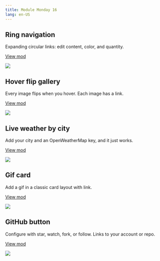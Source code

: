 ```yaml
---
title: Module Monday 16
lang: en-US
---
```


## Ring navigation

Expanding circular links: edit content, color, and quantity.

<a class="btn btn-sm" href="https://anymod.com/mod/lmlrm?v=20">View mod</a>

<a href="https://anymod.com/mod/lmlrm?v=20">
  <img src="https://res.cloudinary.com/component/image/upload/v1538846748/circles-nav_hymorz.gif"/>
</a>

## Hover flip gallery

Every image flips when you hover. Each image has a link.

<a class="btn btn-sm" href="https://anymod.com/mod/rbaba?v=20">View mod</a>

<a href="https://anymod.com/mod/rbaba?v=20">
  <img src="https://res.cloudinary.com/component/image/upload/v1538846747/gallery-flip_jaxcwh.gif"/>
</a>

## Live weather by city

Add your city and an OpenWeatherMap key, and it just works.

<a class="btn btn-sm" href="https://anymod.com/mod/bbabd?v=20">View mod</a>

<a href="https://anymod.com/mod/bbabd?v=20">
  <img src="https://res.cloudinary.com/component/image/upload/v1538846745/weather_sdghge.png"/>
</a>

## Gif card

Add a gif in a classic card layout with link.

<a class="btn btn-sm" href="https://anymod.com/mod/nbknn?v=20">View mod</a>

<a href="https://anymod.com/mod/nbknn?v=20">
  <img src="https://res.cloudinary.com/component/image/upload/v1538846747/gif-card_h7ccsz.gif"/>
</a>

## GitHub button

Configure with star, watch, fork, or follow. Links to your account or repo.

<a class="btn btn-sm" href="https://anymod.com/mod/aklmr?v=20">View mod</a>

<a href="https://anymod.com/mod/aklmr?v=20">
  <img src="https://res.cloudinary.com/component/image/upload/v1538846746/github_bk2oxz.png"/>
</a>
